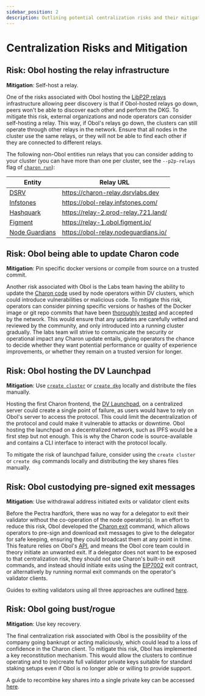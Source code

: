 ```yaml
---
sidebar_position: 2
description: Outlining potential centralization risks and their mitigations
---
```


# Centralization Risks and Mitigation

## Risk: Obol hosting the relay infrastructure

**Mitigation**: Self-host a relay.

One of the risks associated with Obol hosting the [LibP2P relays](../../learn/charon/networking.mdx) infrastructure allowing peer discovery is that if Obol-hosted relays go down, peers won't be able to discover each other and perform the DKG. To mitigate this risk, external organizations and node operators can consider self-hosting a relay. This way, if Obol's relays go down, the clusters can still operate through other relays in the network. Ensure that all nodes in the cluster use the same relays, or they will not be able to find each other if they are connected to different relays.

The following non-Obol entities run relays that you can consider adding to your cluster (you can have more than one per cluster, see the `--p2p-relays` flag of [`charon run`](../../learn/charon/charon-cli-reference.md#the-run-command)):

| Entity                                      | Relay URL                            |
| ------------------------------------------- | ------------------------------------ |
| [DSRV](https://www.dsrvlabs.com/)           | https://charon-relay.dsrvlabs.dev    |
| [Infstones](https://infstones.com/)         | https://obol-relay.infstones.com/    |
| [Hashquark](https://www.hashquark.io/)      | https://relay-2.prod-relay.721.land/ |
| [Figment](https://figment.io/)              | https://relay-1.obol.figment.io/     |
| [Node Guardians](https://nodeguardians.io/) | https://obol-relay.nodeguardians.io/ |

## Risk: Obol being able to update Charon code

**Mitigation**: Pin specific docker versions or compile from source on a trusted commit.

Another risk associated with Obol is the Labs team having the ability to update the [Charon code](https://github.com/ObolNetwork/charon) used by node operators within DV clusters, which could introduce vulnerabilities or malicious code. To mitigate this risk, operators can consider pinning specific versions or hashes of the Docker image or git repo commits that have been [thoroughly tested](overview.md#list-of-security-audits-and-assessments) and accepted by the network. This would ensure that any updates are carefully vetted and reviewed by the community, and only introduced into a running cluster gradually. The labs team will strive to communicate the security or operational impact any Charon update entails, giving operators the chance to decide whether they want potential performance or quality of experience improvements, or whether they remain on a trusted version for longer.

## Risk: Obol hosting the DV Launchpad

**Mitigation**: Use [`create cluster`](../../learn/charon/charon-cli-reference.md#the-create-command) or [`create dkg`](../../learn/charon/charon-cli-reference.md#creating-the-configuration-for-a-dkg-ceremony) locally and distribute the files manually.

Hosting the first Charon frontend, the [DV Launchpad](../../learn/intro/launchpad.md), on a centralized server could create a single point of failure, as users would have to rely on Obol's server to access the protocol. This could limit the decentralization of the protocol and could make it vulnerable to attacks or downtime. Obol hosting the launchpad on a decentralized network, such as IPFS would be a first step but not enough. This is why the Charon code is source-available and contains a CLI interface to interact with the protocol locally.

To mitigate the risk of launchpad failure, consider using the `create cluster` or `create dkg` commands locally and distributing the key shares files manually.

## Risk: Obol custodying pre-signed exit messages

**Mitigation**: Use withdrawal address initiated exits or validator client exits

Before the Pectra hardfork, there was no way for a delegator to exit their validator without the co-operation of the node operator(s). In an effort to reduce this risk, Obol developed the [Charon exit](../../learn/charon/charon-cli-reference.md#the-exit-command) command, which allows operators to pre-sign and download exit messages to give to the delegator for safe keeping, ensuring they could broadcast them at any point in time. This feature relies on Obol's [API](../../api/what-is-this-api), and means the Obol core team could in theory initiate an unwanted exit. If a delegator does not want to be exposed to that centralization risk, they should not use Charon's built-in exit commands, and instead should initiate exits using the [EIP7002](https://eips.ethereum.org/EIPS/eip-7002) exit contract, or alternatively by running normal exit commands on the operator's validator clients.

Guides to exiting validators using all three approaches are outlined [here](../../run-a-dv/running/exit-a-dv.md).

## Risk: Obol going bust/rogue

**Mitigation**: Use key recovery.

The final centralization risk associated with Obol is the possibility of the company going bankrupt or acting maliciously, which could lead to a loss of confidence in the Charon client. To mitigate this risk, Obol has implemented a key reconstitution mechanism. This would allow the clusters to continue operating and to (re)create full validator private keys suitable for standard staking setups even if Obol is no longer able or willing to provide support.

A guide to recombine key shares into a single private key can be accessed [here](../advanced/quickstart-combine.md).
